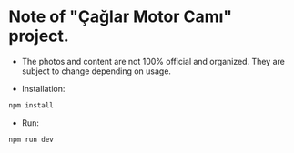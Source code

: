 # Note of "Çağlar Motor Camı" project.
- The photos and content are not 100% official and organized. They are subject to change depending on usage.
  
* Installation:
````bash
npm install
`````
* Run:
````bash
npm run dev
````
